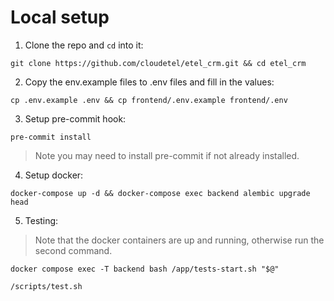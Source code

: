 # Local setup

1. Clone the repo and `cd` into it:

```
git clone https://github.com/cloudetel/etel_crm.git && cd etel_crm
```

2. Copy the env.example files to .env files and fill in the values:

```
cp .env.example .env && cp frontend/.env.example frontend/.env
```

3. Setup pre-commit hook:

```
pre-commit install
```

> Note you may need to install pre-commit if not already installed.

4. Setup docker:

```
docker-compose up -d && docker-compose exec backend alembic upgrade head
```

5. Testing:

> Note that the docker containers are up and running, otherwise run the second command.
```
docker compose exec -T backend bash /app/tests-start.sh "$@"
```

```
/scripts/test.sh
```
